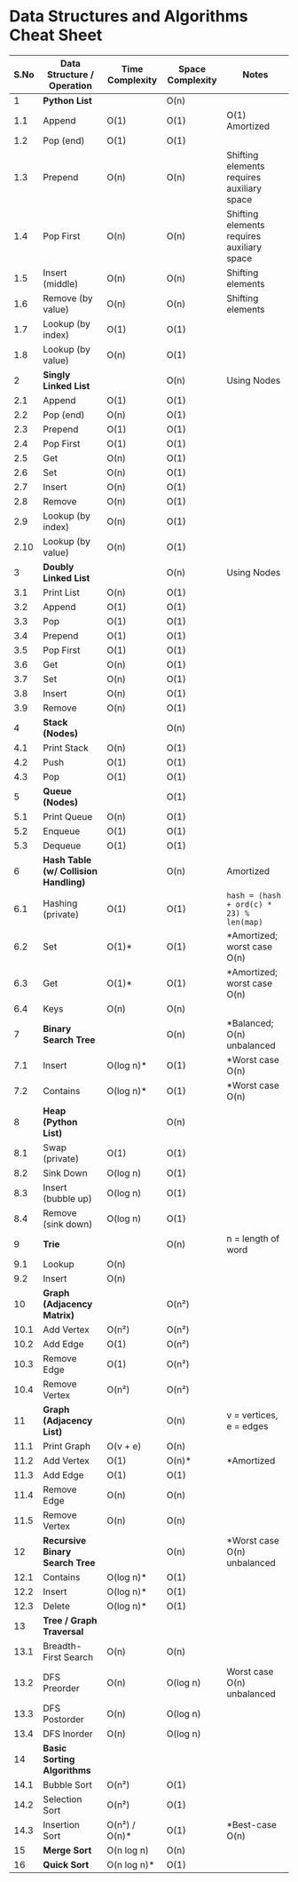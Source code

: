 # Data Structures and Algorithms Cheat Sheet

| S.No | Data Structure / Operation                   | Time Complexity | Space Complexity | Notes |
|------|-----------------------------------------------|------------------|-------------------|-------|
| 1    | **Python List**                                   |            | O(n)              |       |
| 1.1  | Append                                        | O(1)             | O(1)              | O(1) Amortized |
| 1.2  | Pop (end)                                     | O(1)             | O(1)              |       |
| 1.3  | Prepend                                       | O(n)             | O(n)              | Shifting elements requires auxiliary space |
| 1.4  | Pop First                                     | O(n)             | O(n)              | Shifting elements requires auxiliary space |
| 1.5  | Insert (middle)                               | O(n)             | O(n)              | Shifting elements |
| 1.6  | Remove (by value)                             | O(n)             | O(n)              | Shifting elements |
| 1.7  | Lookup (by index)                             | O(1)             | O(1)              |       |
| 1.8  | Lookup (by value)                             | O(n)             | O(1)              |       |
| 2    | **Singly Linked List**                            |             | O(n)              | Using Nodes |
| 2.1  | Append                                        | O(1)             | O(1)              |       |
| 2.2  | Pop (end)                                     | O(n)             | O(1)              |       |
| 2.3  | Prepend                                       | O(1)             | O(1)              |       |
| 2.4  | Pop First                                     | O(1)             | O(1)              |       |
| 2.5  | Get                                           | O(n)             | O(1)              |       |
| 2.6  | Set                                           | O(n)             | O(1)              |       |
| 2.7  | Insert                                        | O(n)             | O(1)              |       |
| 2.8  | Remove                                        | O(n)             | O(1)              |       |
| 2.9  | Lookup (by index)                             | O(n)             | O(1)              |       |
| 2.10 | Lookup (by value)                             | O(n)             | O(1)              |       |
| 3    | **Doubly Linked List**                            |              | O(n)              | Using Nodes |
| 3.1  | Print List                                    | O(n)             | O(1)              |       |
| 3.2  | Append                                        | O(1)             | O(1)              |       |
| 3.3  | Pop                                           | O(1)             | O(1)              |       |
| 3.4  | Prepend                                       | O(1)             | O(1)              |       |
| 3.5  | Pop First                                     | O(1)             | O(1)              |       |
| 3.6  | Get                                           | O(n)             | O(1)              |       |
| 3.7  | Set                                           | O(n)             | O(1)              |       |
| 3.8  | Insert                                        | O(n)             | O(1)              |       |
| 3.9  | Remove                                        | O(n)             | O(1)              |       |
| 4    | **Stack (Nodes)**                                 |              | O(n)              |       |
| 4.1  | Print Stack                                   | O(n)             | O(1)              |       |
| 4.2  | Push                                          | O(1)             | O(1)              |       |
| 4.3  | Pop                                           | O(1)             | O(1)              |       |
| 5    | **Queue (Nodes)**                                 |              | O(1)              |       |
| 5.1  | Print Queue                                   | O(n)             | O(1)              |       |
| 5.2  | Enqueue                                       | O(1)             | O(1)              |       |
| 5.3  | Dequeue                                       | O(1)             | O(1)              |       |
| 6    | **Hash Table (w/ Collision Handling)**            |             | O(n)              | Amortized |
| 6.1  | Hashing (private)                             | O(1)             | O(1)              | `hash = (hash + ord(c) * 23) % len(map)` |
| 6.2  | Set                                           | O(1)*            | O(1)              | *Amortized; worst case O(n) |
| 6.3  | Get                                           | O(1)*            | O(1)              | *Amortized; worst case O(n) |
| 6.4  | Keys                                          | O(n)             | O(n)              |       |
| 7    | **Binary Search Tree**                            |        | O(n)              | *Balanced; O(n) unbalanced |
| 7.1  | Insert                                        | O(log n)*        | O(1)              | *Worst case O(n) |
| 7.2  | Contains                                      | O(log n)*        | O(1)              | *Worst case O(n) |
| 8    | **Heap (Python List)**                           |              | O(n)              |       |
| 8.1  | Swap (private)                                | O(1)             | O(1)              |       |
| 8.2  | Sink Down                                     | O(log n)         | O(1)              |       |
| 8.3  | Insert (bubble up)                            | O(log n)         | O(1)              |       |
| 8.4  | Remove (sink down)                            | O(log n)         | O(1)              |       |
| 9    | **Trie**                                          |             | O(n)              | n = length of word |
| 9.1  | Lookup                                        | O(n)             |                   |       |
| 9.2  | Insert                                        | O(n)             |                   |       |
| 10   | **Graph (Adjacency Matrix)**                      |                  | O(n²)             |       |
| 10.1 | Add Vertex                                    | O(n²)            | O(n²)             |       |
| 10.2 | Add Edge                                     | O(1)             | O(n²)             |       |
| 10.3 | Remove Edge                                  | O(1)             | O(n²)             |       |
| 10.4 | Remove Vertex                                | O(n²)            | O(n²)             |       |
| 11   | **Graph (Adjacency List)**                        |          | O(n)              | v = vertices, e = edges |
| 11.1 | Print Graph                                   | O(v + e)         | O(n)              |       |
| 11.2 | Add Vertex                                    | O(1)             | O(n)*             | *Amortized |
| 11.3 | Add Edge                                      | O(1)             | O(1)              |       |
| 11.4 | Remove Edge                                   | O(n)             | O(n)              |       |
| 11.5 | Remove Vertex                                 | O(n)             | O(n)              |       |
| 12   | **Recursive Binary Search Tree**                  |         | O(n)              | *Worst case O(n) unbalanced |
| 12.1 | Contains                                      | O(log n)*        | O(1)              |       |
| 12.2 | Insert                                        | O(log n)*        | O(1)              |       |
| 12.3 | Delete                                        | O(log n)*        | O(1)              |       |
| 13   | **Tree / Graph Traversal**                        |              |                   |       |
| 13.1 | Breadth-First Search                          | O(n)             | O(n)              |       |
| 13.2 | DFS Preorder                                  | O(n)             | O(log n)          | Worst case O(n) unbalanced |
| 13.3 | DFS Postorder                                 | O(n)             | O(log n)          |       |
| 13.4 | DFS Inorder                                   | O(n)             | O(log n)          |       |
| 14   | **Basic Sorting Algorithms**                      |                  |                   |       |
| 14.1 | Bubble Sort                                   | O(n²)            | O(1)              |       |
| 14.2 | Selection Sort                                | O(n²)            | O(1)              |       |
| 14.3 | Insertion Sort                                | O(n²) / O(n)*    | O(1)              | *Best-case O(n) |
| 15   | **Merge Sort**                                    | O(n log n)       | O(n)              |       |
| 16   | **Quick Sort**                                    | O(n log n)*      | O(1)   
